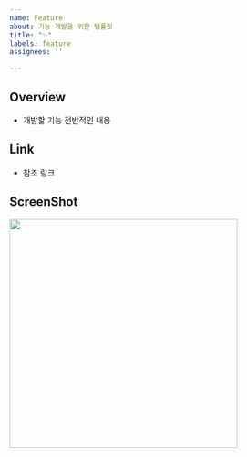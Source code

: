 ```yaml
---
name: Feature
about: 기능 개발을 위한 템플릿
title: "✨"
labels: feature
assignees: ''

---
```


## Overview
- 개발할 기능 전반적인 내용

## Link
- 참조 링크

## ScreenShot
<img src ="이미지 링크" width = 400 />
